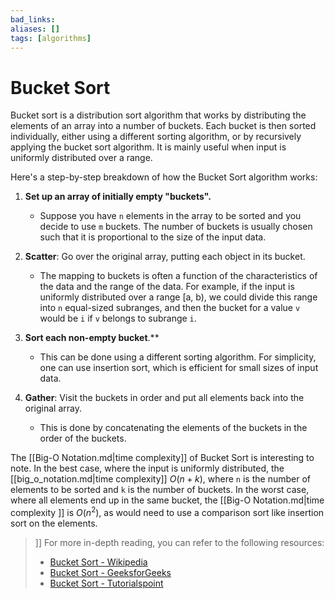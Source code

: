 ```yaml
---
bad_links:
aliases: []
tags: [algorithms]
---
```

# Bucket Sort

Bucket sort is a distribution sort algorithm that works by distributing the elements of an array into a number of buckets. Each bucket is then sorted individually, either using a different sorting algorithm, or by recursively applying the bucket sort algorithm. It is mainly useful when input is uniformly distributed over a range.

Here's a step-by-step breakdown of how the Bucket Sort algorithm works:

1. **Set up an array of initially empty "buckets".**
   - Suppose you have `n` elements in the array to be sorted and you decide to use `m` buckets. The number of buckets is usually chosen such that it is proportional to the size of the input data.

2. **Scatter**: Go over the original array, putting each object in its bucket.
   - The mapping to buckets is often a function of the characteristics of the data and the range of the data. For example, if the input is uniformly distributed over a range \[a, b), we could divide this range into `n` equal-sized subranges, and then the bucket for a value `v` would be `i` if `v` belongs to subrange `i`.

3. **Sort each non-empty bucket**.**
   - This can be done using a different sorting algorithm. For simplicity, one can use insertion sort, which is efficient for small sizes of input data.

4. **Gather**: Visit the buckets in order and put all elements back into the original array.
   - This is done by concatenating the elements of the buckets in the order of the buckets.

The [[Big-O Notation.md|time complexity]] of Bucket Sort is interesting to note. In the best case, where the input is uniformly distributed, the [[big_o_notation.md|time complexity]] $O(n + k)$, where `n` is the number of elements to be sorted and `k` is the number of buckets. In the worst case, where all elements end up in the same bucket, the [[Big-O Notation.md|time complexity ]] is $O(n^2)$, as would need to use a comparison sort like insertion sort on the elements.

>]]
>For more in-depth reading, you can refer to the following resources:
> - [Bucket Sort - Wikipedia](https://www.google.com/search?q=bucket+sort+wikipedia)
> - [Bucket Sort - GeeksforGeeks](https://www.google.com/search?q=bucket+sort+geeksforgeeks)
> - [Bucket Sort - Tutorialspoint](https://www.google.com/search?q=bucket+sort+tutorialspoint)